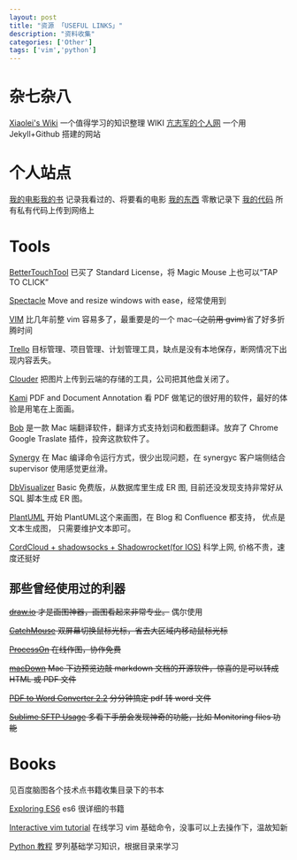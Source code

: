 ```yaml
---
layout: post
title: "资源 「USEFUL LINKS」"
description: "资料收集"
categories: ['Other']
tags: ['vim','python']
---
```



# 杂七杂八
[Xiaolei's Wiki](http://wiki.xiaolei.tech/) 一个值得学习的知识整理 WIKI
[亢志军的个人网](http://robotkang.cc/) 一个用 Jekyll+Github 搭建的网站

# 个人站点
[我的电影我的书](https://movie.douban.com/mine) 记录我看过的、将要看的电影
[我的东西](https://dongxi.douban.com/people/Hyvi/doulists) 零散记录下
[我的代码](https://bitbucket.org) 所有私有代码上传到网络上

# Tools
[BetterTouchTool](https://folivora.ai) 已买了 Standard License，将 Magic Mouse 上也可以“TAP TO CLICK” 

[Spectacle](https://github.com/eczarny/spectacle#keyboard-shortcuts) Move and resize windows with ease，经常使用到

[VIM](https://github.com/Hyvi/vim-plugin) 比几年前整 vim 容易多了，最重要是的一个 mac~~（之前用 gvim)~~省了好多折腾时间

[Trello](https://trello.com) 目标管理、项目管理、计划管理工具，缺点是没有本地保存，断网情况下出现内容丢失。

[Clouder](https://chrome.google.com/webstore/detail/clouder/fjblekdlcidmadghbofmenknaegldcic) 把图片上传到云端的存储的工具，公司把其他盘关闭了。

[Kami](https://www.kamiapp.com/) PDF and Document Annotation  看 PDF 做笔记的很好用的软件，最好的体验是用笔在上面画。

[Bob](https://github.com/ripperhe/Bob) 是一款 Mac 端翻译软件，翻译方式支持划词和截图翻译。放弃了 Chrome Google Traslate 插件，投奔这款软件了。

[Synergy](https://github.com/symless/synergy-core) 在 Mac 编译命令运行方式，很少出现问题，在 synergyc 客户端侧结合 supervisor 使用感觉更丝滑。

[DbVisualizer](https://www.dbvis.com/) Basic 免费版，从数据库里生成 ER 图, 目前还没发现支持非常好从 SQL 脚本生成 ER 图。

[PlantUML](https://plantuml.com/) 开始 PlantUML这个来画图，在 Blog 和 Confluence 都支持， 优点是文本生成图， 只需要维护文本即可。 

[CordCloud + shadowsocks + Shadowrocket(for IOS)]() 科学上网, 价格不贵，速度还挺好

那些曾经使用过的利器
-----

~~[draw.io](draw.io) 才是画图神器，画图看起来非常专业。~~ 偶尔使用

~~[CatchMouse](http://macdownload.informer.com/catchmouse/download/) 双屏幕切换鼠标光标，省去大区域内移动鼠标光标~~

~~[ProcessOn](www.processon.com) 在线作图，协作免费~~

~~[macDown](https://macdown.uranusjr.com/) Mac 下边预览边敲 markdown 文档的开源软件，惊喜的是可以转成 HTML 或 PDF 文件~~

~~[PDF to Word Converter   2.2](http://soft.macx.cn/soft5054.htm)  分分钟搞定 pdf 转 word 文件~~

~~[Sublime SFTP Usage](https://wbond.net/sublime_packages/sftp/usage) 多看下手册会发现神奇的功能，比如 Monitoring files 功能~~

# Books
见百度脑图各个技术点书籍收集目录下的书本

[Exploring ES6](http://exploringjs.com/es6.html) es6 很详细的书籍

[Interactive vim tutorial](http://www.openvim.com/tutorial.html) 在线学习 vim 基础命令，没事可以上去操作下，温故知新

[Python 教程](https://www.liaoxuefeng.com/wiki/0014316089557264a6b348958f449949df42a6d3a2e542c000) 罗列基础学习知识，根据目录来学习
